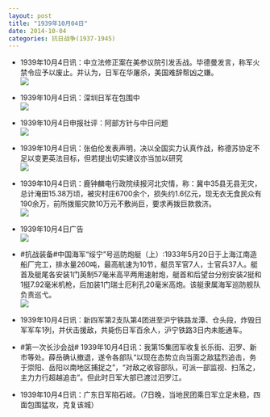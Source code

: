 ```yaml
---
layout: post
title: "1939年10月04日"
date: 2014-10-04
categories: 抗日战争(1937-1945)
---
```


<meta name="referrer" content="no-referrer" />

- 1939年10月4日讯：中立法修正案在美参议院引发舌战。毕德曼发言，称军火禁令应予以废止。并认为，日军在华屠杀，美国难辞帮凶之嫌。 <br/><img src="https://ww3.sinaimg.cn/large/aca367d8jw1ekzh2jbm34j208q0kj776.jpg" />

- 1939年10月4日讯：深圳日军在包围中 <br/><img src="https://ww3.sinaimg.cn/large/aca367d8jw1ekzfcf8zhzj20b005tdgh.jpg" />

- 1939年10月4日申报社评：阿部方针与中日问题 <br/><img src="https://ww1.sinaimg.cn/large/aca367d8jw1ekzdlsca3pj20wv0vikjg.jpg" />

- 1939年10月4日讯：张伯伦发表声明，决以全国实力认真作战，称德苏协定不足以变更英法目标，但若提出切实建议亦当加以研究 <br/><img src="https://ww3.sinaimg.cn/large/aca367d8jw1ekz4xt7hzhj20ag0y1thl.jpg" />

- 1939年10月4日讯：鹿钟麟电行政院续报河北灾情，称：冀中35县无县无灾，总计淹田15.38万顷，被灾村庄6700余个，损失约1.6亿元，现无衣无食民众有190余万，前所拨赈灾款10万元不敷尚巨，要求再拨巨款救济。 <br/><img src="https://ww3.sinaimg.cn/large/aca367d8jw1ekyzq8vvoaj207g0bh3ys.jpg" />

- 1939年10月4日广告 <br/><img src="https://ww1.sinaimg.cn/large/aca367d8jw1ekyy038xdvj20kx0hbdkt.jpg" />

- #抗战装备#中国海军“绥宁”号巡防炮艇（上）:1933年5月20日于上海江南造船厂完工，排水量260吨，最高航速为10节，艇员军官7人，士官兵37人。艇首及艇尾各安装1门英制57毫米高平两用速射炮，艇首和后望台分别安装2挺和1挺7.92毫米机枪，后加装1门瑞士厄利孔20毫米高炮。该艇隶属海军巡防舰队负责巡弋。 <br/><img src="https://ww2.sinaimg.cn/large/aca367d8jw1ekyw9emy5mj20b4078gmi.jpg" />

- 1939年10月4日讯：新四军第2支队第4团进至沪宁铁路龙潭、仓头段，炸毁日军军车1列，并伏击援敌，共毙伤日军百余人，沪宁铁路3日内未能通车。 

- #第一次长沙会战# 1939年10月4日讯：我第15集团军收复长乐街、汨罗、新市等处。薛岳确认撤退，遂令各部队“以现在态势立向当面之敌猛烈追击，务于崇阳、岳阳以南地区捕捉之”，“对敌之收容部队，可派一部监视、扫荡之，主力力行超越追击”。但此时日军大部已渡过汨罗江。 

- 1939年10月4日讯：广东日军陷石岐。（7日晚，当地民团乘日军立足未稳，四面包围猛攻，克复该城） 

